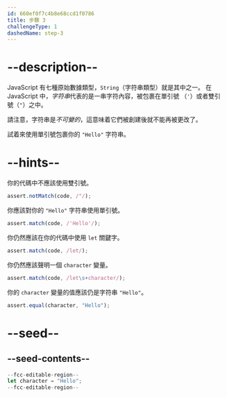 ```yaml
---
id: 660ef0f7c4b8e68ccd1f0786
title: 步驟 3
challengeType: 1
dashedName: step-3
---
```


# --description--

JavaScript 有七種原始數據類型，`String`（字符串類型）就是其中之一。 在 JavaScript 中，<dfn>字符串</dfn>代表的是一串字符內容，被包裹在單引號 （`'`）或者雙引號（`"`）之中。

請注意，字符串是<dfn>不可變的</dfn>，這意味着它們被創建後就不能再被更改了。

試着來使用單引號包裹你的 `"Hello"` 字符串。

# --hints--

你的代碼中不應該使用雙引號。

```js
assert.notMatch(code, /"/);
```

你應該對你的 `"Hello"` 字符串使用單引號。

```js
assert.match(code, /'Hello'/);
```

你仍然應該在你的代碼中使用 `let` 關鍵字。

```js
assert.match(code, /let/);
```

你仍然應該聲明一個 `character` 變量。

```js
assert.match(code, /let\s+character/);
```

你的 `character` 變量的值應該仍是字符串 `"Hello"`。

```js
assert.equal(character, "Hello");
```


# --seed--

## --seed-contents--

```js
--fcc-editable-region--
let character = "Hello";
--fcc-editable-region--
```
